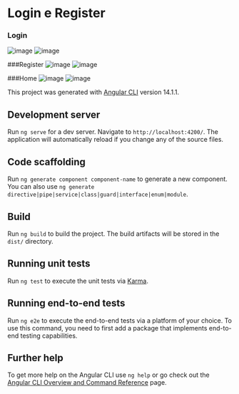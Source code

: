 # Login e Register
### Login
![image](https://user-images.githubusercontent.com/53790644/183228881-8dfb34b2-831f-42f2-a5a8-d968841e1a8f.png)
![image](https://user-images.githubusercontent.com/53790644/183228897-2233d70a-ad6a-4ace-b8b4-8cbf9bbf55bf.png)

###Register
![image](https://user-images.githubusercontent.com/53790644/183228917-6ae5a6cb-89e2-4733-a7a7-e55bf5d886b2.png)
![image](https://user-images.githubusercontent.com/53790644/183228927-05d7f2a3-025d-4aeb-9c8d-ab658d6d76bf.png)

###Home
![image](https://user-images.githubusercontent.com/53790644/183228945-9a9d7f1c-6865-4e22-ab94-926ffebf2947.png)
![image](https://user-images.githubusercontent.com/53790644/183228952-2663a1ec-d3dc-4398-925f-9a4ab90fcc08.png)




This project was generated with [Angular CLI](https://github.com/angular/angular-cli) version 14.1.1.

## Development server

Run `ng serve` for a dev server. Navigate to `http://localhost:4200/`. The application will automatically reload if you change any of the source files.

## Code scaffolding

Run `ng generate component component-name` to generate a new component. You can also use `ng generate directive|pipe|service|class|guard|interface|enum|module`.

## Build

Run `ng build` to build the project. The build artifacts will be stored in the `dist/` directory.

## Running unit tests

Run `ng test` to execute the unit tests via [Karma](https://karma-runner.github.io).

## Running end-to-end tests

Run `ng e2e` to execute the end-to-end tests via a platform of your choice. To use this command, you need to first add a package that implements end-to-end testing capabilities.

## Further help

To get more help on the Angular CLI use `ng help` or go check out the [Angular CLI Overview and Command Reference](https://angular.io/cli) page.
